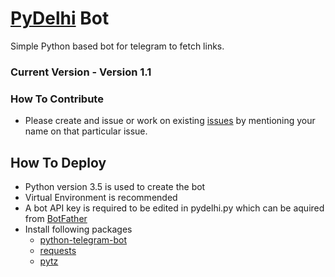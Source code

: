 # [PyDelhi](https://pydelhi.org) Bot
Simple Python based bot for telegram to fetch links.

### Current Version - Version 1.1

### How To Contribute

* Please create and issue or work on existing [issues](https://github.com/realslimshanky/PyDelhi-Bot/issues) by mentioning your name on that particular issue.

## How To Deploy

* Python version 3.5 is used to create the bot
* Virtual Environment is recommended
* A bot API key is required to be edited in pydelhi.py which can be aquired from [BotFather](https://telegram.me/botfather)
* Install following packages
  * [python-telegram-bot](https://pypi.python.org/pypi/python-telegram-bot)
  * [requests](https://pypi.python.org/pypi/requests)
  * [pytz](http://pypi.python.org/pypi/pytz)
